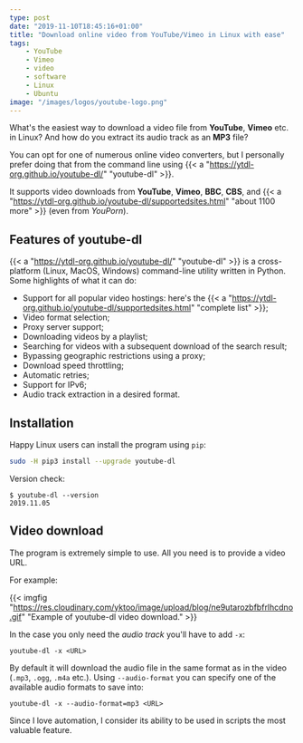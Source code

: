 ```yaml
---
type: post
date: "2019-11-10T18:45:16+01:00"
title: "Download online video from YouTube/Vimeo in Linux with ease"
tags:
    - YouTube
    - Vimeo
    - video
    - software
    - Linux
    - Ubuntu
image: "/images/logos/youtube-logo.png"
---
```


What's the easiest way to download a video file from **YouTube**, **Vimeo** etc. in Linux? And how do you extract its audio track as an **MP3** file?

You can opt for one of numerous online video converters, but I personally prefer doing that from the command line using {{< a "https://ytdl-org.github.io/youtube-dl/" "youtube-dl" >}}.

It supports video downloads from **YouTube**, **Vimeo**, **BBC**, **CBS**, and {{< a "https://ytdl-org.github.io/youtube-dl/supportedsites.html" "about 1100 more" >}} (even from *YouPorn*).

<!--more-->

## Features of youtube-dl

{{< a "https://ytdl-org.github.io/youtube-dl/" "youtube-dl" >}} is a cross-platform (Linux, MacOS, Windows) command-line utility written in Python. Some highlights of what it can do:

* Support for all popular video hostings: here's the {{< a "https://ytdl-org.github.io/youtube-dl/supportedsites.html" "complete list" >}};
* Video format selection;
* Proxy server support;
* Downloading videos by a playlist;
* Searching for videos with a subsequent download of the search result;
* Bypassing geographic restrictions using a proxy;
* Download speed throttling;
* Automatic retries;
* Support for IPv6;
* Audio track extraction in a desired format.

## Installation

Happy Linux users can install the program using `pip`:

```bash
sudo -H pip3 install --upgrade youtube-dl
```

Version check:

```
$ youtube-dl --version
2019.11.05
```

## Video download 

The program is extremely simple to use. All you need is to provide a video URL.

For example:

{{< imgfig "https://res.cloudinary.com/yktoo/image/upload/blog/ne9utarozbfbfrlhcdno.gif" "Example of youtube-dl video download." >}}

In the case you only need the *audio track* you'll have to add `-x`:

```
youtube-dl -x <URL>
```

By default it will download the audio file in the same format as in the video (`.mp3`, `.ogg`, `.m4a` etc.). Using `--audio-format` you can specify one of the available audio formats to save into:

```
youtube-dl -x --audio-format=mp3 <URL>
```

Since I love automation, I consider its ability to be used in scripts the most valuable feature.